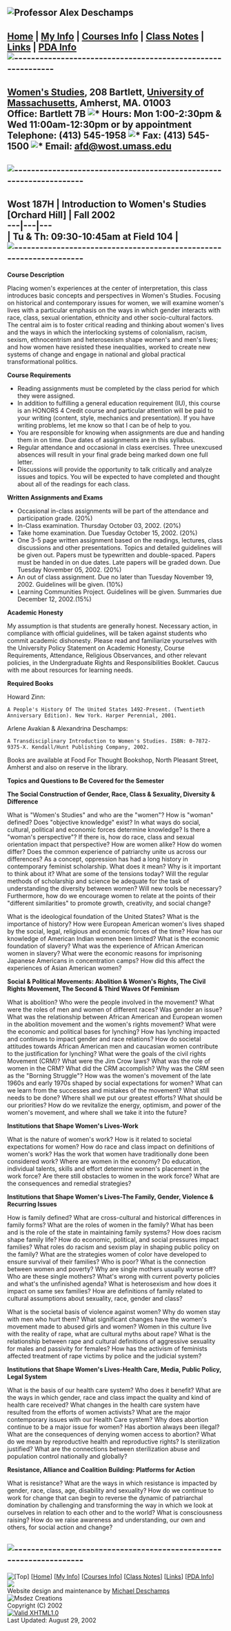 ![Professor Alex Deschamps](images/alex2.gif)  
---  
[Home](index.html) | [My Info](afdaboutme.html) | [Courses
Info](afdcourses.html) | [Class Notes](afdnotes.html) | [Links](afdlinks.html)
| [PDA Info](afdpda.html)  
![------------------------------------------------------------](images/spacer.gif)  
---  
[Women's Studies](http://www.umass.edu/wost), 208 Bartlett, [University of
Massachusetts](http://www.umass.edu), Amherst, MA. 01003  
Office: Bartlett 7B ![*](images/dot_black.gif) Hours: Mon 1:00-2:30pm & Wed
11:00am-12:30pm or by appointment  
Telephone: (413) 545-1958 ![*](images/dot_black.gif) Fax: (413) 545-1500
![*](images/dot_black.gif) Email:
[afd@wost.umass.edu](mailto:afd@wost.umass.edu)  
---  
![-------------------------------------------------------------------](images/spacer.gif)  
---  
**Wost 187H** |  **Introduction to Women's Studies [Orchard Hill]** |  **Fall
2002**  
---|---|---  
  | Tu & Th: 09:30-10:45am at Field 104 |  
![-------------------------------------------------------------------](images/spacer.gif)  
---  
  
**Course Description**

Placing women's experiences at the center of interpretation, this class
introduces basic concepts and perspectives in Women's Studies. Focusing on
historical and contemporary issues for women, we will examine women's lives
with a particular emphasis on the ways in which gender interacts with race,
class, sexual orientation, ethnicity and other socio-cultural factors. The
central aim is to foster critical reading and thinking about women's lives and
the ways in which the interlocking systems of colonialism, racism, sexism,
ethnocentrism and heterosexism shape women's and men's lives; and how women
have resisted these inequalities, worked to create new systems of change and
engage in national and global practical transformational politics.

**Course Requirements**

  * Reading assignments must be completed by the class period for which they were assigned.
  * In addition to fulfilling a general education requirement (IU), this course is an HONORS 4 Credit course and particular attention will be paid to your writing (content, style, mechanics and presentation). If you have writing problems, let me know so that I can be of help to you.
  * You are responsible for knowing when assignments are due and handing them in on time. Due dates of assignments are in this syllabus.
  * Regular attendance and occasional in class exercises. Three unexcused absences will result in your final grade being marked down one full letter.
  * Discussions will provide the opportunity to talk critically and analyze issues and topics. You will be expected to have completed and thought about all of the readings for each class.

**Written Assignments and Exams**

  * Occasional in-class assignments will be part of the attendance and participation grade. (20%)
  * In-Class examination. Thursday October 03, 2002. (20%)
  * Take home examination. Due Tuesday October 15, 2002. (20%)
  * One 3-5 page written assignment based on the readings, lectures, class discussions and other presentations. Topics and detailed guidelines will be given out. Papers must be typewritten and double-spaced. Papers must be handed in on due dates. Late papers will be graded down. Due Tuesday November 05, 2002. (20%)
  * An out of class assignment. Due no later than Tuesday November 19, 2002. Guidelines will be given. (10%)
  * Learning Communities Project. Guidelines will be given. Summaries due December 12, 2002.(15%)

**Academic Honesty**

My assumption is that students are generally honest. Necessary action, in
compliance with official guidelines, will be taken against students who commit
academic dishonesty. Please read and familiarize yourselves with the
University Policy Statement on Academic Honesty, Course Requirements,
Attendance, Religious Observances, and other relevant policies, in the
Undergraduate Rights and Responsibilities Booklet. Caucus with me about
resources for learning needs.

**Required Books**

Howard Zinn:

    A People's History Of The United States 1492-Present. (Twentieth Anniversary Edition). New York. Harper Perennial, 2001.
Arlene Avakian & Alexandrina Deschamps:

    A Transdisciplinary Introduction to Women's Studies. ISBN: 0-7872-9375-X. Kendall/Hunt Publishing Company, 2002.

Books are available at Food For Thought Bookshop, North Pleasant Street,
Amherst and also on reserve in the library.

**Topics and Questions to Be Covered for the Semester**

**The Social Construction of Gender, Race, Class & Sexuality, Diversity &
Difference**

What is "Women's Studies" and who are the "women"? How is "woman" defined?
Does "objective knowledge" exist? In what ways do social, cultural, political
and economic forces determine knowledge? Is there a "woman's perspective"? If
there is, how do race, class and sexual orientation impact that perspective?
How are women alike? How do women differ? Does the common experience of
patriarchy unite us across our differences? As a concept, oppression has had a
long history in contemporary feminist scholarship. What does it mean? Why is
it important to think about it? What are some of the tensions today? Will the
regular methods of scholarship and science be adequate for the task of
understanding the diversity between women? Will new tools be necessary?
Furthermore, how do we encourage women to relate at the points of their
"different similarities" to promote growth, creativity, and social change?

   What is the ideological foundation of the United States? What is the
importance of history? How were European American women's lives shaped by the
social, legal, religious and economic forces of the time? How has our
knowledge of American Indian women been limited? What is the economic
foundation of slavery? What was the experience of African American women in
slavery? What were the economic reasons for imprisoning Japanese Americans in
concentration camps? How did this affect the experiences of Asian American
women?

**Social & Political Movements: Abolition & Women's Rights, The Civil Rights
Movement, The Second & Third Waves Of Feminism**

What is abolition? Who were the people involved in the movement? What were the
roles of men and women of different races? Was gender an issue? What was the
relationship between African American and European women in the abolition
movement and the women's rights movement? What were the economic and political
bases for lynching? How has lynching impacted and continues to impact gender
and race relations? How do societal attitudes towards African American men and
caucasian women contribute to the justification for lynching? What were the
goals of the civil rights Movement (CRM)? What were the Jim Crow laws? What
was the role of women in the CRM? What did the CRM accomplish? Why was the CRM
seen as the "Borning Struggle"? How was the women's movement of the late 1960s
and early 1970s shaped by social expectations for women? What can we learn
from the successes and mistakes of the movement? What still needs to be done?
Where shall we put our greatest efforts? What should be our priorities? How do
we revitalize the energy, optimism, and power of the women's movement, and
where shall we take it into the future?

**Institutions that Shape Women's Lives-Work**

What is the nature of women's work? How is it related to societal expectations
for women? How do race and class impact on definitions of women's work? Has
the work that women have traditionally done been considered work? Where are
women in the economy? Do education, individual talents, skills and effort
determine women's placement in the work force? Are there still obstacles to
women in the work force? What are the consequences and remedial strategies?

**Institutions that Shape Women's Lives-The Family, Gender, Violence &
Recurring Issues**

How is family defined? What are cross-cultural and historical differences in
family forms? What are the roles of women in the family? What has been and is
the role of the state in maintaining family systems? How does racism shape
family life? How do economic, political, and social pressures impact families?
What roles do racism and sexism play in shaping public policy on the family?
What are the strategies women of color have developed to ensure survival of
their families? Who is poor? What is the connection between women and poverty?
Why are single mothers usually worse off? Who are these single mothers? What's
wrong with current poverty policies and what's the unfinished agenda? What is
heterosexism and how does it impact on same sex families? How are definitions
of family related to cultural assumptions about sexuality, race, gender and
class?

   What is the societal basis of violence against women? Why do women stay
with men who hurt them? What significant changes have the women's movement
made to abused girls and women? Women in this culture live with the reality of
rape, what are cultural myths about rape? What is the relationship between
rape and cultural definitions of aggressive sexuality for males and passivity
for females? How has the activism of feminists affected treatment of rape
victims by police and the judicial system?

**Institutions that Shape Women's Lives-Health Care, Media, Public Policy,
Legal System**

What is the basis of our health care system? Who does it benefit? What are the
ways in which gender, race and class impact the quality and kind of health
care received? What changes in the health care system have resulted from the
efforts of women activists? What are the major contemporary issues with our
Health Care system? Why does abortion continue to be a major issue for women?
Has abortion always been illegal? What are the consequences of denying women
access to abortion? What do we mean by reproductive health and reproductive
rights? Is sterilization justified? What are the connections between
sterilization abuse and population control nationally and globally?

**Resistance, Alliance and Coalition Building: Platforms for Action**

What is resistance? What are the ways in which resistance is impacted by
gender, race, class, age, disability and sexuality? How do we continue to work
for change that can begin to reverse the dynamic of patriarchal domination by
challenging and transforming the way in which we look at ourselves in relation
to each other and to the world? What is consciousness raising? How do we raise
awareness and understanding, our own and others, for social action and change?

![-------------------------------------------------------------------](images/spacer.gif)  
---  
![\[Top\]](images/top_arrow.gif) [[Home](index.html)] [[My
Info](afdaboutme.html)] [[Courses Info](afdcourses.html)] [[Class
Notes](afdnotes.html)] [[Links](afdlinks.html)] [[PDA Info](afdpda.html)]  
![](images/spacer.gif)  
Website design and maintenance by [Michael
Deschamps](mailto:msdez84@fastmail.fm)  
![Msdez Creations](images/msdez.gif)  
Copyright (C) 2002  
[![Valid XHTML1.0](images/vh10.gif)](http://validator.w3.org/check/referer)  
Last Updated: August 29, 2002

